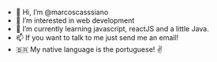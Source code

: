 - 👋 Hi, I’m @marcoscasssiano
- 👀 I’m interested in web development
- 🌱 I’m currently learning javascript, reactJS and a little Java.
- 📫 If you want to talk to me just send me an email!
- :brazil: My native language is the portuguese! 	:v:
<!---
marcoscasssiano/marcoscasssiano is a ✨ special ✨ repository because its `README.md` (this file) appears on your GitHub profile.
You can click the Preview link to take a look at your changes.
--->
